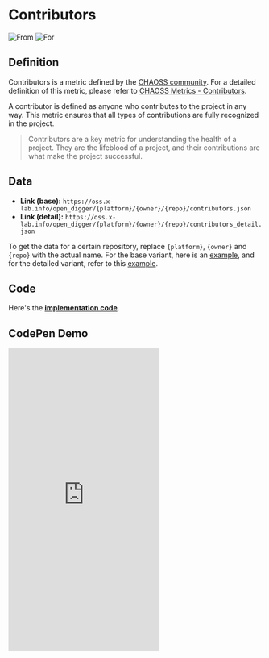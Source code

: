 # Contributors

![From](https://img.shields.io/badge/From-CHAOSS-blue) ![For](https://img.shields.io/badge/For-Repo-blue)

## Definition

Contributors is a metric defined by the [CHAOSS community](https://chaoss.community). For a detailed definition of this metric, please refer to [CHAOSS Metrics - Contributors](https://chaoss.community/kb/metric-contributors).

A contributor is defined as anyone who contributes to the project in any way. This metric ensures that all types of contributions are fully recognized in the project. 

> Contributors are a key metric for understanding the health of a project. They are the lifeblood of a project, and their contributions are what make the project successful.


## Data

- **Link (base):** `https://oss.x-lab.info/open_digger/{platform}/{owner}/{repo}/contributors.json`
- **Link (detail):** `https://oss.x-lab.info/open_digger/{platform}/{owner}/{repo}/contributors_detail.json`


To get the data for a certain repository, replace `{platform}`, `{owner}` and `{repo}` with the actual name. For the base variant, here is an [example](https://oss.x-lab.info/open_digger/github/X-lab2017/open-digger/contributors.json), and for the detailed variant, refer to this [example](https://oss.x-lab.info/open_digger/github/X-lab2017/open-digger/contributors_detail.json).

## Code

Here's the [**implementation code**](https://github.com/X-lab2017/open-digger/blob/master/src/metrics/chaoss.ts#L835).


## CodePen Demo

<iframe height="600" scrolling="no" title="OpenDigger - [CHAOSS] Developer Status" src="https://codepen.io/frank-zsy/embed/RwBmpYZ?default-tab=js%2Cresult&editable=true" frameborder="no" loading="lazy" allowtransparency="true" allowfullscreen="true">
  See the Pen <a href="https://codepen.io/frank-zsy/pen/RwBmpYZ">
  OpenDigger - [CHAOSS] Developer Status</a> by Frank Zhao (<a href="https://codepen.io/frank-zsy">@frank-zsy</a>)
  on <a href="https://codepen.io">CodePen</a>.
</iframe>
